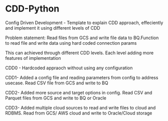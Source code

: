# CDD-Python

Config Driven Development - Template to explain CDD approach, effeciently and implement it using different levels of CDD 

Problem statement: Read files from GCS and write file data to BQ.Function to read file and write data using hard coded connection params

This can achieved through different CDD levels. Each level adding more features of implementation

CDD0 - Hardcoded appraoch without using any configuration

CDD1- Added a config file and reading parameters from config to address usecase. Read CSV file from GCS and write to BQ

CDD2- Added more source and target options in config. Read CSV and Parquet files from GCS and write to BQ or Oracle 

CDD3- Added multiple cloud sources to read and write files to cloud and RDBMS. Read from GCS/ AWS cloud and write to Oracle/Cloud storage
